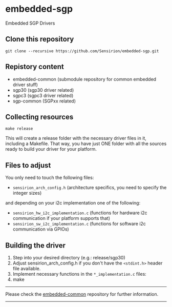 # embedded-sgp
Embedded SGP Drivers

## Clone this repository
```
git clone --recursive https://github.com/Sensirion/embedded-sgp.git
```

## Repistory content
* embedded-common (submodule repository for common embedded driver stuff)
* sgp30 (sgp30 driver related)
* sgpc3 (sgpc3 driver related)
* sgp-common (SGPxx related)

## Collecting resources
```
make release
```
This will create a release folder with the necessary driver files in it, including a Makefile. That way, you have just ONE folder with all the sources ready to build your driver for your platform.


## Files to adjust
You only need to touch the following files:

* ```sensirion_arch_config.h``` (architecture specifics, you need to specify the integer sizes)

and depending on your i2c implementation one of the following:

* ```sensirion_hw_i2c_implementation.c``` (functions for hardware i2c communication if your platform supports that)
* ```sensirion_sw_i2c_implementation.c``` (functions for software i2c communication via GPIOs)


## Building the driver
1. Step into your desired directory (e.g.: release/sgp30)
2. Adjust sensirion_arch_config.h if you don't have the ```<stdint.h>``` header file available.
3. Implement necessary functions in the ```*_implementation.c``` files:
4. make


---

Please check the [embedded-common](https://github.com/Sensirion/embedded-common) repository for further information.

---



